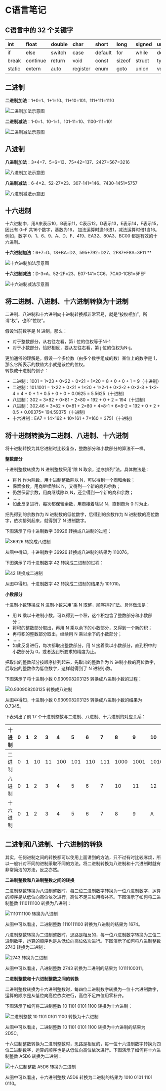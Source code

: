 # C语言笔记

## C语言中的 32 个关键字

| int | float | double | char | short | long | signed | unsigned |
| :--- | :--- | :--- | :--- | :--- | :--- | :--- | :--- |
| if | else | switch | case | default | for | while | do |
| break | continue | return | void | const | sizeof | struct | typedef |
| static | extern | auto | register | enum | goto | union | volatile |

## 二进制

**二进制加法**：1+0=1、1+1=10、11+10=101、111+111=1110

![&#x4E8C;&#x8FDB;&#x5236;&#x52A0;&#x6CD5;&#x793A;&#x610F;&#x56FE;](https://tva3.sinaimg.cn/large/0075x1TOly1grr6cyeo4fj30i704hdft.jpg)

**二进制减法**：1-0=1、10-1=1、101-11=10、1100-111=101

![&#x4E8C;&#x8FDB;&#x5236;&#x51CF;&#x6CD5;&#x793A;&#x610F;&#x56FE;](https://tvax4.sinaimg.cn/large/0075x1TOly1grr6g6bx13j30jc05m3ym.jpg)

## 八进制

**八进制加法**：3+4=7、5+6=13、75+42=137、2427+567=3216

![&#x516B;&#x8FDB;&#x5236;&#x52A0;&#x6CD5;&#x793A;&#x610F;&#x56FE;](https://tva2.sinaimg.cn/large/0075x1TOly1grr6jt4juwj30ho051gln.jpg)

**八进制减法**：6-4=2、52-27=23、307-141=146、7430-1451=5757

![&#x516B;&#x8FDB;&#x5236;&#x51CF;&#x6CD5;&#x793A;&#x610F;&#x56FE;](https://tva3.sinaimg.cn/large/0075x1TOly1grr6ju4hhqj30ip05m3ym.jpg)

## 十六进制

十六进制中，用A来表示10，B表示11，C表示12，D表示13，E表示14，F表示15，因此有 0~F 共16个数字，基数为16， 加法运算时逢16进1，减法运算时借1当16。例如，数字 0、1、6、9、A、D、F、419、EA32、80A3、BC00 都是有效的十六进制。

**十六进制加法**：6+7=D、18+BA=D2、595+792=D27、2F87+F8A=3F11 \*\*

![&#x5341;&#x516D;&#x8FDB;&#x5236;&#x52A0;&#x6CD5;&#x793A;&#x610F;&#x56FE;](https://tvax2.sinaimg.cn/large/0075x1TOly1grr6o165rnj30hl0513yk.jpg)

**十六进制减法**：D-3=A、52-2F=23、E07-141=CC6、7CA0-1CB1=5FEF

![&#x5341;&#x516D;&#x8FDB;&#x5236;&#x51CF;&#x6CD5;&#x793A;&#x610F;&#x56FE;](https://tvax2.sinaimg.cn/large/0075x1TOly1grr6o2mq76j30ip05mdfy.jpg)

## 将二进制、八进制、十六进制转换为十进制

二进制、八进制和十六进制向十进制转换都非常容易，就是“按权相加”。所谓“权”，也即“位权”。

假设当前数字是 N 进制，那么：

* 对于整数部分，从右往左看，第 i 位的位权等于Ni-1
* 对于小数部分，恰好相反，要从左往右看，第 j 位的位权为N-j。

更加通俗的理解是，假设一个多位数（由多个数字组成的数）某位上的数字是 1，那么它所表示的数值大小就是该位的位权。  
转换成十进制的例子：

* 二进制：1001 = 1×23 + 0×22 + 0×21 + 1×20 = 8 + 0 + 0 + 1 = 9（十进制）
* 二进制：101.1001 = 1×22 + 0×21 + 1×20 + 1×2-1 + 0×2-2 + 0×2-3 + 1×2-4 = 4 + 0 + 1 + 0.5 + 0 + 0 + 0.0625 = 5.5625（十进制）
* 八进制：302 = 3×82 + 0×81 + 2×80 = 192 + 0 + 2 = 194（十进制）
* 八进制：302.46 = 3×82 + 0×81 + 2×80 + 4×8-1 + 6×8-2 = 192 + 0 + 2 + 0.5 + 0.09375= 194.59375（十进制）
* 十六进制：EA7 = 14×162 + 10×161 + 7×160 = 3751（十进制）

## 将十进制转换为二进制、八进制、十六进制

将十进制转换为其它进制时比较复杂，整数部分和小数部分的算法不一样。

**整数部分**

十进制整数转换为 N 进制整数采用“除 N 取余，逆序排列”法。具体做法是：

* 将 N 作为除数，用十进制整数除以 N，可以得到一个商和余数；
* 保留余数，用商继续除以 N，又得到一个新的商和余数；
* 仍然保留余数，用商继续除以 N，还会得到一个新的商和余数；
* ……
* 如此反复进行，每次都保留余数，用商接着除以 N，直到商为 0 时为止。

把先得到的余数作为 N 进制数的低位数字，后得到的余数作为 N 进制数的高位数字，依次排列起来，就得到了 N 进制数字。

下图演示了将十进制数字 36926 转换成八进制的过程：

![36926 &#x8F6C;&#x6362;&#x6210;&#x516B;&#x8FDB;&#x5236;](https://tva4.sinaimg.cn/large/0075x1TOly1grr7a62f9vj30g709vmx2.jpg)

从图中得知，十进制数字 36926 转换成八进制的结果为 110076。

下图演示了将十进制数字 42 转换成二进制的过程：

![42 &#x8F6C;&#x6362;&#x6210;&#x4E8C;&#x8FDB;&#x5236;](https://tva4.sinaimg.cn/large/0075x1TOly1grr7dyah3gj30g709vq2t.jpg)

从图中得知，十进制数字 42 转换成二进制的结果为 101010。

**小数部分**

十进制小数转换成 N 进制小数采用“乘 N 取整，顺序排列”法。具体做法是：

* 用 N 乘以十进制小数，可以得到一个积，这个积包含了整数部分和小数部分；
* 将积的整数部分取出，再用 N 乘以余下的小数部分，又得到一个新的积；
* 再将积的整数部分取出，继续用 N 乘以余下的小数部分；
* ……
* 如此反复进行，每次都取出整数部分，用 N 接着乘以小数部分，直到积中的小数部分为 0，或者达到所要求的精度为止。

把取出的整数部分按顺序排列起来，先取出的整数作为 N 进制小数的高位数字，后取出的整数作为低位数字，这样就得到了 N 进制小数。

下图演示了将十进制小数 0.930908203125 转换成八进制小数的过程：

![0.930908203125 &#x8F6C;&#x6362;&#x6210;&#x516B;&#x8FDB;&#x5236;](https://tvax4.sinaimg.cn/large/0075x1TOly1grr7mzizwfj30g70fcjrf.jpg)

从图中得知，十进制小数 0.930908203125 转换成八进制小数的结果为 0.7345。

下表列出了前 17 个十进制整数与二进制、八进制、十六进制的对应关系：

| 十进制 | 0 | 1 | 2 | 3 | 4 | 5 | 6 | 7 | 8 | 9 | 10 | 11 | 12 | 13 | 14 | 15 | 16 |
| :--- | :--- | :--- | :--- | :--- | :--- | :--- | :--- | :--- | :--- | :--- | :--- | :--- | :--- | :--- | :--- | :--- | :--- |
| 二进制 | 0 | 1 | 10 | 11 | 100 | 101 | 110 | 111 | 1000 | 1001 | 1010 | 1011 | 1100 | 1101 | 1110 | 1111 | 10000 |
| 八进制 | 0 | 1 | 2 | 3 | 4 | 5 | 6 | 7 | 10 | 11 | 12 | 13 | 14 | 15 | 16 | 17 | 20 |
| 十六进制 | 0 | 1 | 2 | 3 | 4 | 5 | 6 | 7 | 8 | 9 | A | B | C | D | E | F | 10 |

## 二进制和八进制、十六进制的转换

其实，任何进制之间的转换都可以使用上面讲到的方法，只不过有时比较麻烦，所以一般针对不同的进制采取不同的方法。将二进制转换为八进制和十六进制时就有非常简洁的方法，反之亦然。

**二进制整数和八进制整数之间的转换**

二进制整数转换为八进制整数时，每三位二进制数字转换为一位八进制数字，运算的顺序是从低位向高位依次进行，高位不足三位用零补齐。下图演示了如何将二进制整数 1110111100 转换为八进制：

![1110111100 &#x8F6C;&#x6362;&#x4E3A;&#x516B;&#x8FDB;&#x5236;](https://tva4.sinaimg.cn/large/0075x1TOly1grr7wzatbmj30d803z3ya.jpg)

从图中可以看出，二进制整数 1110111100 转换为八进制的结果为 1674。

八进制整数转换为二进制整数时，思路是相反的，每一位八进制数字转换为三位二进制数字，运算的顺序也是从低位向高位依次进行。下图演示了如何将八进制整数 2743 转换为二进制：

![2743 &#x8F6C;&#x6362;&#x4E3A;&#x4E8C;&#x8FDB;&#x5236;](https://tvax1.sinaimg.cn/large/0075x1TOly1grr7zb9gswj60d1039gld02.jpg)

从图中可以看出，八进制整数 2743 转换为二进制的结果为 10111100011。

**二进制整数和十六进制整数之间的转换**

二进制整数转换为十六进制整数时，每四位二进制数字转换为一位十六进制数字，运算的顺序是从低位向高位依次进行，高位不足四位用零补齐。

下图演示了如何将二进制整数 10 1101 0101 1100 转换为十六进制：

![&#x4E8C;&#x8FDB;&#x5236;&#x6574;&#x6570; 10 1101 0101 1100 &#x8F6C;&#x6362;&#x4E3A;&#x5341;&#x516D;&#x8FDB;&#x5236;](https://tvax2.sinaimg.cn/large/0075x1TOly1grr80q4finj30hk040gle.jpg)

从图中可以看出，二进制整数 10 1101 0101 1100 转换为十六进制的结果为 2D5C。

十六进制整数转换为二进制整数时，思路是相反的，每一位十六进制数字转换为四位二进制数字，运算的顺序也是从低位向高位依次进行。下图演示了如何将十六进制整数 A5D6 转换为二进制：

![&#x5341;&#x516D;&#x8FDB;&#x5236;&#x6574;&#x6570; A5D6 &#x8F6C;&#x6362;&#x4E3A;&#x4E8C;&#x8FDB;&#x5236;](https://tvax4.sinaimg.cn/large/0075x1TOly1grr81njyuxj60hd038mwx02.jpg)

从图中可以看出，十六进制整数 A5D6 转换为二进制的结果为 1010 0101 1101 0110。

